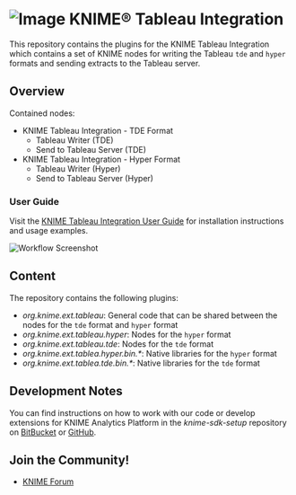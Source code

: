 # ![Image](https://www.knime.com/files/knime_logo_github_40x40_4layers.png) KNIME® Tableau Integration

This repository contains the plugins for the KNIME Tableau Integration which contains a set of KNIME nodes for writing the Tableau `tde` and `hyper` formats and sending extracts to the Tableau server.

## Overview

Contained nodes:

* KNIME Tableau Integration - TDE Format
    * Tableau Writer (TDE)
    * Send to Tableau Server (TDE)
* KNIME Tableau Integration - Hyper Format
    * Tableau Writer (Hyper)
    * Send to Tableau Server (Hyper)

### User Guide

Visit the [KNIME Tableau Integration User Guide](https://docs.knime.com/latest/tableau_integration_user_guide/index.html) for installation instructions and usage examples.

![Workflow Screenshot](https://docs.knime.com/latest/tableau_integration_user_guide/img/03_workflow_example.png)

## Content

The repository contains the following plugins:

* _org.knime.ext.tableau_: General code that can be shared between the nodes for the `tde` format and `hyper` format
* _org.knime.ext.tableau.hyper_: Nodes for the `hyper` format
* _org.knime.ext.tableau.tde_: Nodes for the `tde` format
* _org.knime.ext.tablea.hyper.bin.*_: Native libraries for the `hyper` format
* _org.knime.ext.tablea.tde.bin.*_: Native libraries for the `tde` format

## Development Notes

You can find instructions on how to work with our code or develop extensions for
KNIME Analytics Platform in the _knime-sdk-setup_ repository
on [BitBucket](https://bitbucket.org/KNIME/knime-sdk-setup)
or [GitHub](http://github.com/knime/knime-sdk-setup).

## Join the Community!

* [KNIME Forum](https://tech.knime.org/forum)